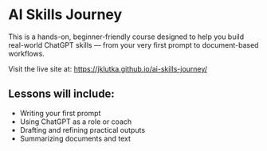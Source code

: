 # AI Skills Journey

This is a hands-on, beginner-friendly course designed to help you build real-world ChatGPT skills — from your very first prompt to document-based workflows.

Visit the live site at: https://jklutka.github.io/ai-skills-journey/

## Lessons will include:
- Writing your first prompt
- Using ChatGPT as a role or coach
- Drafting and refining practical outputs
- Summarizing documents and text
